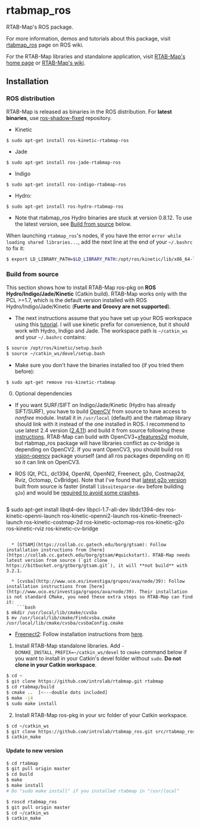 rtabmap_ros
===========

RTAB-Map's ROS package.

For more information, demos and tutorials about this package, visit [rtabmap_ros](http://wiki.ros.org/rtabmap_ros) page on ROS wiki.

For the RTAB-Map libraries and standalone application, visit [RTAB-Map's home page](http://introlab.github.io/rtabmap) or [RTAB-Map's wiki](https://github.com/introlab/rtabmap/wiki).

## Installation 

### ROS distribution 
RTAB-Map is released as binaries in the ROS distribution. For **latest binaries**, use [ros-shadow-fixed](http://wiki.ros.org/ShadowRepository) repository.
 * Kinetic
  ```
$ sudo apt-get install ros-kinetic-rtabmap-ros
```
 * Jade
  ```
$ sudo apt-get install ros-jade-rtabmap-ros
```
 * Indigo
  ```
$ sudo apt-get install ros-indigo-rtabmap-ros
```
 * Hydro:
  ```
$ sudo apt-get install ros-hydro-rtabmap-ros
```
   * Note that rtabmap_ros Hydro binaries are stuck at version 0.8.12. To use the latest version, see [Build from source](https://github.com/introlab/rtabmap_ros#build-from-source) below.

When launching `rtabmap_ros`'s nodes, if you have the error `error while loading shared libraries...`, add the next line at the end of your `~/.bashrc` to fix it:
```bash
$ export LD_LIBRARY_PATH=$LD_LIBRARY_PATH:/opt/ros/kinetic/lib/x86_64-linux-gnu
```

### Build from source
This section shows how to install RTAB-Map ros-pkg on **ROS Hydro/Indigo/Jade/Kinetic** (Catkin build). RTAB-Map works only with the PCL >=1.7, which is the default version installed with ROS Hydro/Indigo/Jade/Kinetic (**Fuerte and Groovy are not supported**).

 * The next instructions assume that you have set up your ROS workspace using this [tutorial](http://wiki.ros.org/catkin/Tutorials/create_a_workspace). I will use kinetic prefix for convenience, but it should work with Hydro, Indigo and Jade. The workspace path is `~/catkin_ws` and your `~/.bashrc` contains:
 
  ```bash
$ source /opt/ros/kinetic/setup.bash
$ source ~/catkin_ws/devel/setup.bash
```

 * Make sure you don't have the binaries installed too (if you tried them before):
 ```bash
$ sudo apt-get remove ros-kinetic-rtabmap
```

 0. Optional dependencies
  * If you want SURF/SIFT on Indigo/Jade/Kinetic (Hydro has already SIFT/SURF), you have to build [OpenCV]([OpenCV](http://opencv.org/)) from source to have access to *nonfree* module. Install it in `/usr/local` (default) and the rtabmap library should link with it instead of the one installed in ROS. I recommend to use latest 2.4 version ([2.4.11](https://github.com/Itseez/opencv/archive/2.4.11.zip)) and build it from source following these [instructions](http://docs.opencv.org/doc/tutorials/introduction/linux_install/linux_install.html#building-opencv-from-source-using-cmake-using-the-command-line). RTAB-Map can build with OpenCV3+[xfeatures2d](https://github.com/Itseez/opencv_contrib/tree/master/modules/xfeatures2d) module, but rtabmap_ros package will have libraries conflict as cv-bridge is depending on OpenCV2. If you want OpenCV3, you should build ros [vision-opencv](https://github.com/ros-perception/vision_opencv) package yourself (and all ros packages depending on it) so it can link on OpenCV3.
  
  * ROS (Qt, PCL, dc1394, OpenNI, OpenNI2, Freenect, g2o, Costmap2d, Rviz, Octomap, CvBridge). Note that I've found that [latest g2o version](https://github.com/RainerKuemmerle/g2o) built from source is faster (install `libsuitesparse-dev` before building `g2o`) and would be [required to avoid some crashes](http://official-rtab-map-forum.67519.x6.nabble.com/ROS-2D-occupancy-grid-tp1204p1215.html).
    ```bash
$ sudo apt-get install libqt4-dev libpcl-1.7-all-dev libdc1394-dev ros-kinetic-openni-launch ros-kinetic-openni2-launch ros-kinetic-freenect-launch ros-kinetic-costmap-2d ros-kinetic-octomap-ros ros-kinetic-g2o ros-kinetic-rviz ros-kinetic-cv-bridge
```

  * [GTSAM](https://collab.cc.gatech.edu/borg/gtsam): Follow installation instructions from [here](https://collab.cc.gatech.edu/borg/gtsam/#quickstart). RTAB-Map needs latest version from source (`git clone https://bitbucket.org/gtborg/gtsam.git`), it will **not build** with 3.2.1.
  
  * [cvsba](http://www.uco.es/investiga/grupos/ava/node/39): Follow installation instructions from [here](http://www.uco.es/investiga/grupos/ava/node/39). Their installation is not standard CMake, you need these extra steps so RTAB-Map can find it:
    ```bash
$ mkdir /usr/local/lib/cmake/cvsba 
$ mv /usr/local/lib/cmake/Findcvsba.cmake /usr/local/lib/cmake/cvsba/cvsbaConfig.cmake
```

  * [Freenect2](https://github.com/OpenKinect/libfreenect2): Follow installation instructions from [here](https://github.com/OpenKinect/libfreenect2#debianubuntu-1404-perhaps-earlier).

 1. Install RTAB-Map standalone libraries. Add `-DCMAKE_INSTALL_PREFIX=~/catkin_ws/devel` to `cmake` command below if you want to install in your Catkin's devel folder without `sudo`. **Do not clone in your Catkin workspace**.
 
 ```bash
$ cd ~
$ git clone https://github.com/introlab/rtabmap.git rtabmap
$ cd rtabmap/build
$ cmake ..  [<---double dots included]
$ make -j4
$ sudo make install
```

 2. Install RTAB-Map ros-pkg in your src folder of your Catkin workspace.
 
 ```bash
$ cd ~/catkin_ws
$ git clone https://github.com/introlab/rtabmap_ros.git src/rtabmap_ros
$ catkin_make
```

#### Update to new version 

```bash
$ cd rtabmap
$ git pull origin master
$ cd build
$ make
$ make install
# Do "sudo make install" if you installed rtabmap in "/usr/local"

$ roscd rtabmap_ros
$ git pull origin master
$ cd ~/catkin_ws
$ catkin_make
```


